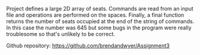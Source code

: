 Project defines a large 2D array of seats. Commands are read from an input file and operations are
performed on the spaces. Finally, a final function returns the number of seats occupied at the end
of the string of commands. In this case the number was 645 but some bugs in the program were really
troublesome so that's unlikely to be correct.


Github repository:
https://github.com/brendandwyer/Assignment3